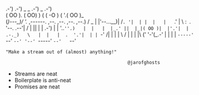   .-')    .-') _   _  .-')              _   .-')    
 ( OO ). (  OO) ) ( \( -O )            ( '.( OO )_  
(_)---\_)/     '._ ,------. ,--. ,--.   ,--.   ,--.)
/    _ | |'--...__)|   /`. '|  | |  |   |   `.'   | 
\  :` `. '--.  .--'|  /  | ||  | | .-') |         | 
 '..`''.)   |  |   |  |_.' ||  |_|( OO )|  |'.'|  | 
.-._)   \   |  |   |  .  '.'|  | | `-' /|  |   |  | 
\       /   |  |   |  |\  \('  '-'(_.-' |  |   |  | 
 `-----'    `--'   `--' '--' `-----'    `--'   `--' 

    "Make a stream out of (almost) anything!"

                                                 @jarofghosts

* Streams are neat
* Boilerplate is anti-neat
* Promises are neat
